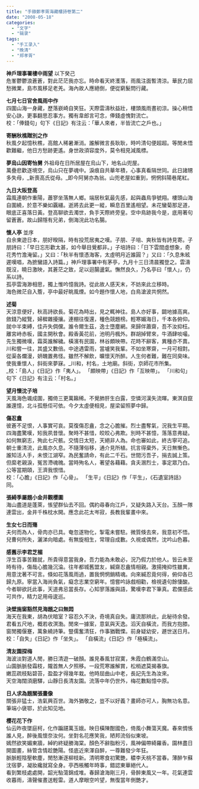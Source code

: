 ```yaml
---
title: "手錄鄭孝胥海藏樓詩卷第二"
date: "2008-05-18"
categories: 
  - "文字"
  - "辑录"
tags: 
  - "手工录入"
  - "晚清"
  - "郑孝胥"
---
```


**神戶理事署樓中雨望** 以下癸己  
危峯鬱鬱浪蒼蒼，對此茫茫我亦忘。時命看天終濩落，雨風注面暫清涼。華民力屈愁微業，島市風移足老羌。海內故人應絕倒，便從窮髮問行藏。

**七月七日官舍風雨中作**  
四圍山海一身藏，歷落嶔崎自笑狂。天際雲濤秋益壯，樓頭風雨晝初涼。操心稍悟安心訣，更事翻思忍事方。獨有韋郎言可念，俸錢虛愧對流亡。  
校：「俸錢句」句下《日記》有注云：「華人來者，半皆流亡之戶也。」

**寄酬秋樵贈別之作**  
秋風夕起憶秋樵，高館人稀暑漸消。誰解微言長耿耿，時吟清句便超超。等閒未悟歡難繼，他日方愁跡更遙。身世政須容度外，莫令相見減風標。

**夢烏山因寄怡舅** 外祖母在日所居屋在烏山下，地名山兜屋。  
萬疊悲歡逐境空，烏山只在夢魂中。淚痕自共華年積，心事真看隔世同。此日諸甥多失母，_新喪高氏從母。_即今阿舅亦為翁。山兜老屋如重到，惘惘斜陽巷尾紅。

**九日大阪登高**  
霜風連朝作重陽，蕭寥坐落無人鄉。端居秋氣最先感，起與蟲鳥爭號翔。樓頭山海自圍繞，於意不樂如覊繮。逝將去此更一縱，瞬息百里遙相望。未花蠻菊那足道，眼底正喜落日黃。登高聊欲去濁世，負手天際終旁皇。空中鳥跡我今是，底用著句留蒼蒼。故山歸隱有兄弟，倒海浣此功名腸。

**懷人亭** 並序  
自余東遊日本，朋好暌隔，時有投荒居夷之嘆。子朋、子培、爽秋皆有詩見寄。子朋詩曰：「早日忘形歡太甚，如今舉目覺都非。」子培詩曰：「日下雲間虛想象，奇花秀竹澹淹留。」又曰：「秋半有懷憑海客，太虛明月近誰圓？」又曰：「久息朱絃遲嘆唱，為摭蠻語入詩篇。」神戶理事署中有茅亭，九月十三日清晨獨登之。雲濤既沒，曉日激映，其蒼茫之致，足以迴腸盪氣。憮然良久，乃名亭曰「懷人」，仍系以詩。  
孤亭雲海渺相思，獨上惟吟憶我詩。從此故人感天末，不妨來此立移時。  
海色微茫自入簷，亭中最好眺風煙。如今題作懷人地，白鳥滄波共惘然。

**述菊**  
天涼意便好，秋高詩欲長。菊花為時出，見之輒神往。島人亦好事，闢地據高爽。斂錢乃縱覽，婦穉雜擾攘。連棚往復還，種色競題榜。輕寒媚海日，千本各俯仰。就中半束縛，佳卉失倜儻。誰令爾生茲，逸士墮塵網。來歸伴蕭齋，吾不汝抑枉。  
離宮峙赤板，國主開秋會。殿香黃花前，池明丹楓外。群胡掉臂來，牛酒肆啖嘬。先生獨微嘆，霜英誰解穢。橫濱有民園，林谷頗映帶。花時不辭客，異種亦不賣。川和嘗一往，其盛又數倍。中途遇雷雨，當壚笑我輩。不如坐寒齋，一月可相對。從渠各爛漫，妍醜置弗怪。雖然不解飲，曠懷天所醉。人生何者難，難在同臭味。使我重懷人，斜街來夢寐。_川和，村名，土地廟。斜街，京師花市所集。  
_校：「島人」《日記》作「夷人」。 「頗映帶」《日記》作「互映帶」。 「川和句」句下《日記》有注云：「村名。」

**望月懷沈子培**  
天風海色颯成圍，獨倚三更萬籟稀。不覺肺肝生白露，空憐河漢失流暉。東溟自竄誰還憶，北斗孤懸佢可依。今夕太虛便相見，屋梁留照夢中歸。

**傷忍盦**  
彼蒼不足恨，人事實可哀。莫復傷忍盦，念之心膽摧。烈士盡奪氣，況我生平期。四海盡驚嘆，矧我夙昔懷。聚時不甚惜，皎皎心弗欺。別時不甚憶，落落意弗疑。如何無窮志，殉此七尺骸。交情日太短，天絕非人為。命也審如此，終古寧可追。  
朝士重清流，此風亦久息。不隨薄俗移，通介見所植。抗言得棄外，天日無慚色。誰知活人手，未恨江湖窄。為民奮請命，有此二千石。世間污吾子，捐去誠上策。但縻老親淚，冤苦滯魂魄。當時殉名人，著望各藉藉。貪夫溷烈士，事定眾乃白。公等當期頤，王濟我恨惜。  
校：「心膽」《日記》作「心骨」。 「生平」《日記》作「平生」，《石遺室詩話》同。

**張綺季屬題小金井觀櫻圖**  
海山盡道是蓬萊，悵望群仙去不回。偶約尋春向江戶，又疑失路入天台。玉顏一隊連雲出，金井千株枕水開。應念此花太岑寂，長教我輩畫中來。

**生女七日而殤**  
夫何而為人，骨肉亦已具。奄忽遂物化，掣電未嘗駐。微質倏去來，我意初不悟。兒曹何所失，灑涕向暗處。有無旋相生，常理自成數。久視或偶然，沈吟山色暮。

**感舊示李君芝楣**  
浮生百事苦難就，所貴得意當我身。吾力能為未敢必，況乃假力於他人。皆云未至時有待，傷哉心膽幾沉淪。往年都城舊盟友，緘齋忍盦情相親。激揚掩抑性雖異，用意沈著不可言。倏如花落風雨過，置我惘惘銷精魂。向來緘忍竟何得，俯仰各已歸九原。寧當入海尚負氣，癡念志業空窮年。憶嘗吟詠戲相勸，檢視遺句餘悽酸。今者聊欲託此事，天道弗忌當長存。心知寥落誰與語，驚嘆李君下筆真。君儻感此可共作，精力足用毋逡巡。

**決壁施窗豁然見海題之曰無悶**  
海天在我東，胡為伏暗室？容忍久不決，奇境真自失。庸流那辨此，此秘待余發。君看五尺地，概若收溟渤。閒來一據案，意氣與天逸。滔天自橫流，而我方抱膝。窗閒獨偃蹇，萬象繞詩筆。豎儒奮清狂，作事猶戰慄。前身疑幼安，遯世送日月。  
校：「自失」《日記》作「坐失」。 「自橫流」《日記》作「極橫流」。

**清友園探梅**  
海波淡對道人閒，勝日清遊一破顏。誰見春風甘寂寞，朱霞白鶴滿空山。  
山園脈脈發霜枝，隴首無人夕照移。一段荒寒誰解賞，松梢遮莫揭春旗。  
嫩蕊疏枝點碧苔，盈盈才得幾年栽。他時屈曲山中老，長記先生為汝來。  
天空海闊須磨驛，山靜日長清友園。流落中年仍世外，梅花數點憶中原。

**日人求為題關張畫像**  
關張非猛士，浩氣興百世。海外猶敬之，豈不以好義？畫師亦可人，胸無功名意。筆端小襃鄂，於此知见地。

**樱花花下作**  
仙云昨夜墜庭柯，化作蹁躚萬玉娥。映日橫陳酣國色，倚風小舞蕩天魔。春來惆悵誰人見，醉後風懷奈汝何。坐對名花應笑我，陋邦流俗似東坡。  
嫣然欲笑媚東牆，綽約終疑勝海棠。顏色不辭脂粉污，風神偏帶綺羅香。園林盡日開圖畫，絲管含情趁艷陽。怪底近來渾自醉，一尊難發少年狂。  
脈脈輕陰壓軟塵，閒愁漸逐柳枝新。清明寒食初驚艷，穠李夭桃不當春。薄醉乍蘇沈宿夢，凝妝纔就寫全身。亭西棖觸年時事，錯認東華絕代人。  
看到繁枝處處開，韶光駘蕩錦成堆。春歸滄海剛三月，骨醉東風又一年。花氣連雲收暮雨，濤聲催晝送輕雷。道人摩眼空吟望，無復當年側艷才。
